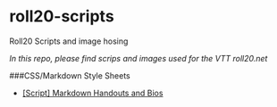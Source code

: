 # roll20-scripts
Roll20 Scripts and image hosing

*In this repo, please find scrips and images used for the VTT roll20.net*

###CSS/Markdown Style Sheets
- [[Script] Markdown Handouts and Bios](https://app.roll20.net/forum/post/8028597/script-markdown-handouts-and-bios/?pagenum=1)
